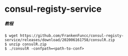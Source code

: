 # consul-registy-service

##### 教程

```
$ wget https://github.com/FrankenFuncc/consul-registy-service/releases/download/202006161758/consulR.zip
$ unzip consulR.zip
$ ./consulR -confpath=<path-to-conf>
```


